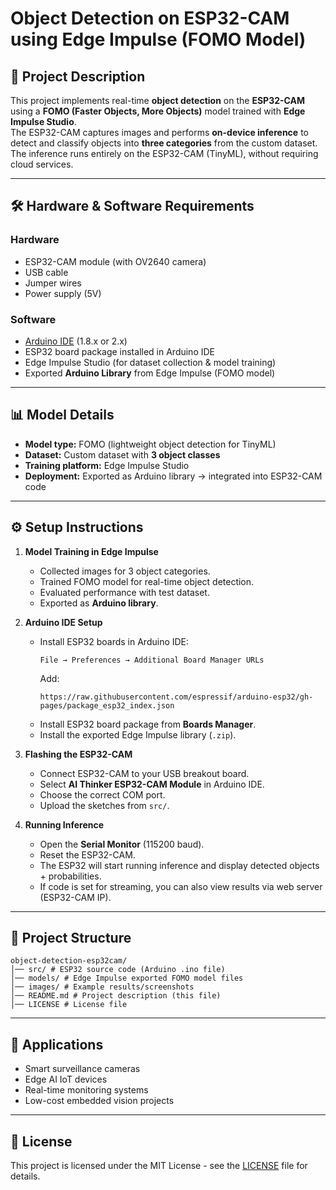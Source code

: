 # Object Detection on ESP32-CAM using Edge Impulse (FOMO Model)

## 📌 Project Description
This project implements real-time **object detection** on the **ESP32-CAM** using a **FOMO (Faster Objects, More Objects)** model trained with **Edge Impulse Studio**.  
The ESP32-CAM captures images and performs **on-device inference** to detect and classify objects into **three categories** from the custom dataset.  
The inference runs entirely on the ESP32-CAM (TinyML), without requiring cloud services.

---

## 🛠️ Hardware & Software Requirements
### Hardware
- ESP32-CAM module (with OV2640 camera)
- USB cable
- Jumper wires
- Power supply (5V)

### Software
- [Arduino IDE](https://www.arduino.cc/en/software) (1.8.x or 2.x)
- ESP32 board package installed in Arduino IDE
- Edge Impulse Studio (for dataset collection & model training)
- Exported **Arduino Library** from Edge Impulse (FOMO model)

---

## 📊 Model Details
- **Model type:** FOMO (lightweight object detection for TinyML)
- **Dataset:** Custom dataset with **3 object classes**
- **Training platform:** Edge Impulse Studio
- **Deployment:** Exported as Arduino library → integrated into ESP32-CAM code

---

## ⚙️ Setup Instructions
1. **Model Training in Edge Impulse**
   - Collected images for 3 object categories.
   - Trained FOMO model for real-time object detection.
   - Evaluated performance with test dataset.
   - Exported as **Arduino library**.

2. **Arduino IDE Setup**
   - Install ESP32 boards in Arduino IDE:  
     ```
     File → Preferences → Additional Board Manager URLs
     ```
     Add:  
     ```
     https://raw.githubusercontent.com/espressif/arduino-esp32/gh-pages/package_esp32_index.json
     ```
   - Install ESP32 board package from **Boards Manager**.
   - Install the exported Edge Impulse library (`.zip`).

3. **Flashing the ESP32-CAM**
   - Connect ESP32-CAM to your USB breakout board.  
   - Select **AI Thinker ESP32-CAM Module** in Arduino IDE.  
   - Choose the correct COM port.  
   - Upload the sketches from `src/`.

4. **Running Inference**
   - Open the **Serial Monitor** (115200 baud).  
   - Reset the ESP32-CAM.  
   - The ESP32 will start running inference and display detected objects + probabilities.  
   - If code is set for streaming, you can also view results via web server (ESP32-CAM IP).

---

## 📂 Project Structure
```
object-detection-esp32cam/
│── src/ # ESP32 source code (Arduino .ino file)
│── models/ # Edge Impulse exported FOMO model files
│── images/ # Example results/screenshots
│── README.md # Project description (this file)
│── LICENSE # License file
```
---

## 🚀 Applications
- Smart surveillance cameras  
- Edge AI IoT devices  
- Real-time monitoring systems  
- Low-cost embedded vision projects  

---

## 📜 License
This project is licensed under the MIT License - see the [LICENSE](LICENSE) file for details.
